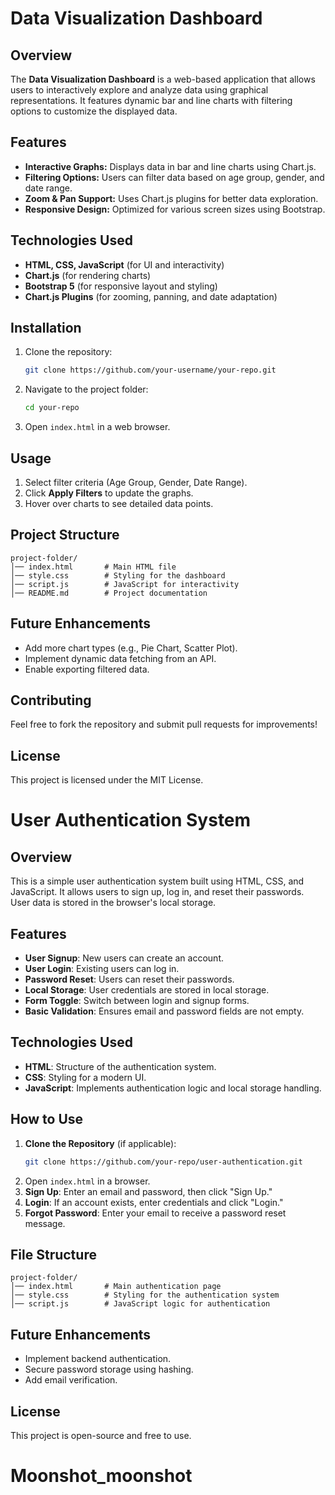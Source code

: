 # Data Visualization Dashboard

## Overview
The **Data Visualization Dashboard** is a web-based application that allows users to interactively explore and analyze data using graphical representations. It features dynamic bar and line charts with filtering options to customize the displayed data.

## Features
- **Interactive Graphs:** Displays data in bar and line charts using Chart.js.
- **Filtering Options:** Users can filter data based on age group, gender, and date range.
- **Zoom & Pan Support:** Uses Chart.js plugins for better data exploration.
- **Responsive Design:** Optimized for various screen sizes using Bootstrap.

## Technologies Used
- **HTML, CSS, JavaScript** (for UI and interactivity)
- **Chart.js** (for rendering charts)
- **Bootstrap 5** (for responsive layout and styling)
- **Chart.js Plugins** (for zooming, panning, and date adaptation)

## Installation
1. Clone the repository:
   ```bash
   git clone https://github.com/your-username/your-repo.git
   ```
2. Navigate to the project folder:
   ```bash
   cd your-repo
   ```
3. Open `index.html` in a web browser.

## Usage
1. Select filter criteria (Age Group, Gender, Date Range).
2. Click **Apply Filters** to update the graphs.
3. Hover over charts to see detailed data points.

## Project Structure
```
project-folder/
│── index.html       # Main HTML file
│── style.css        # Styling for the dashboard
│── script.js        # JavaScript for interactivity
│── README.md        # Project documentation
```

## Future Enhancements
- Add more chart types (e.g., Pie Chart, Scatter Plot).
- Implement dynamic data fetching from an API.
- Enable exporting filtered data.

## Contributing
Feel free to fork the repository and submit pull requests for improvements!

## License
This project is licensed under the MIT License.








# User Authentication System

## Overview
This is a simple user authentication system built using HTML, CSS, and JavaScript. It allows users to sign up, log in, and reset their passwords. User data is stored in the browser's local storage.

## Features
- **User Signup**: New users can create an account.
- **User Login**: Existing users can log in.
- **Password Reset**: Users can reset their passwords.
- **Local Storage**: User credentials are stored in local storage.
- **Form Toggle**: Switch between login and signup forms.
- **Basic Validation**: Ensures email and password fields are not empty.

## Technologies Used
- **HTML**: Structure of the authentication system.
- **CSS**: Styling for a modern UI.
- **JavaScript**: Implements authentication logic and local storage handling.

## How to Use
1. **Clone the Repository** (if applicable):
   ```bash
   git clone https://github.com/your-repo/user-authentication.git
   ```
2. Open `index.html` in a browser.
3. **Sign Up**: Enter an email and password, then click "Sign Up."
4. **Login**: If an account exists, enter credentials and click "Login."
5. **Forgot Password**: Enter your email to receive a password reset message.

## File Structure
```
project-folder/
│── index.html       # Main authentication page
│── style.css        # Styling for the authentication system
│── script.js        # JavaScript logic for authentication
```

## Future Enhancements
- Implement backend authentication.
- Secure password storage using hashing.
- Add email verification.

## License
This project is open-source and free to use.



# Moonshot_moonshot
